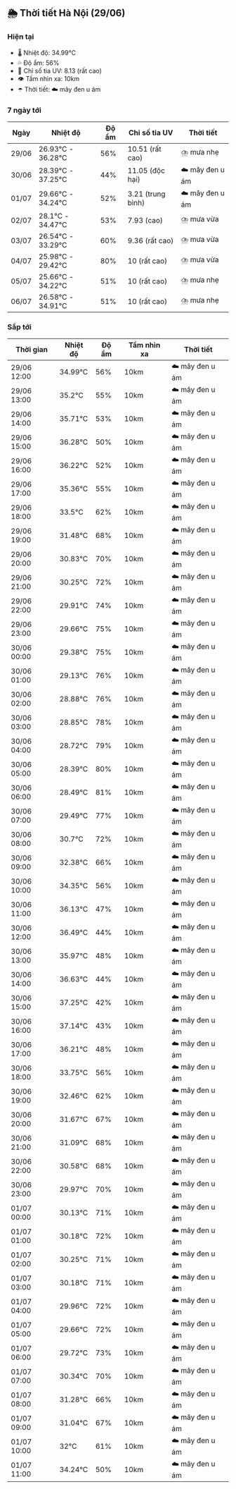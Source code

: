 ## 🌦️ Thời tiết Hà Nội (29/06)

### Hiện tại

- 🌡️ Nhiệt độ: 34.99℃
- 💦 Độ ẩm: 56%
- 🌟 Chỉ số tia UV: 8.13 (rất cao)
- 👁️ Tầm nhìn xa: 10km
- ☂️ Thời tiết: ☁️ mây đen u ám

### 7 ngày tới

| Ngày | Nhiệt độ | Độ ẩm | Chỉ số tia UV | Thời tiết |
| --- | --- | --- | --- | --- |
| 29/06 | 26.93℃ - 36.28℃ | 56% | 10.51 (rất cao) | ⛈️ mưa nhẹ |
| 30/06 | 28.39℃ - 37.25℃ | 44% | 11.05 (độc hại) | ☁️ mây đen u ám |
| 01/07 | 29.66℃ - 34.24℃ | 52% | 3.21 (trung bình) | ☁️ mây đen u ám |
| 02/07 | 28.1℃ - 34.47℃ | 53% | 7.93 (cao) | ⛈️ mưa vừa |
| 03/07 | 26.54℃ - 33.29℃ | 60% | 9.36 (rất cao) | ⛈️ mưa vừa |
| 04/07 | 25.98℃ - 29.42℃ | 80% | 10 (rất cao) | ⛈️ mưa vừa |
| 05/07 | 25.66℃ - 34.22℃ | 51% | 10 (rất cao) | ⛈️ mưa nhẹ |
| 06/07 | 26.58℃ - 34.91℃ | 51% | 10 (rất cao) | ⛈️ mưa nhẹ |

### Sắp tới

| Thời gian | Nhiệt độ | Độ ẩm | Tầm nhìn xa | Thời tiết |
| --- | --- | --- | --- | --- |
| 29/06 12:00 | 34.99℃ | 56% | 10km | ☁️ mây đen u ám |
| 29/06 13:00 | 35.2℃ | 55% | 10km | ☁️ mây đen u ám |
| 29/06 14:00 | 35.71℃ | 53% | 10km | ☁️ mây đen u ám |
| 29/06 15:00 | 36.28℃ | 50% | 10km | ☁️ mây đen u ám |
| 29/06 16:00 | 36.22℃ | 52% | 10km | ☁️ mây đen u ám |
| 29/06 17:00 | 35.36℃ | 55% | 10km | ☁️ mây đen u ám |
| 29/06 18:00 | 33.5℃ | 62% | 10km | ☁️ mây đen u ám |
| 29/06 19:00 | 31.48℃ | 68% | 10km | ☁️ mây đen u ám |
| 29/06 20:00 | 30.83℃ | 70% | 10km | ☁️ mây đen u ám |
| 29/06 21:00 | 30.25℃ | 72% | 10km | ☁️ mây đen u ám |
| 29/06 22:00 | 29.91℃ | 74% | 10km | ☁️ mây đen u ám |
| 29/06 23:00 | 29.66℃ | 75% | 10km | ☁️ mây đen u ám |
| 30/06 00:00 | 29.38℃ | 75% | 10km | ☁️ mây đen u ám |
| 30/06 01:00 | 29.13℃ | 76% | 10km | ☁️ mây đen u ám |
| 30/06 02:00 | 28.88℃ | 76% | 10km | ☁️ mây đen u ám |
| 30/06 03:00 | 28.85℃ | 78% | 10km | ☁️ mây đen u ám |
| 30/06 04:00 | 28.72℃ | 79% | 10km | ☁️ mây đen u ám |
| 30/06 05:00 | 28.39℃ | 80% | 10km | ☁️ mây đen u ám |
| 30/06 06:00 | 28.49℃ | 81% | 10km | ☁️ mây đen u ám |
| 30/06 07:00 | 29.49℃ | 77% | 10km | ☁️ mây đen u ám |
| 30/06 08:00 | 30.7℃ | 72% | 10km | ☁️ mây đen u ám |
| 30/06 09:00 | 32.38℃ | 66% | 10km | ☁️ mây đen u ám |
| 30/06 10:00 | 34.35℃ | 56% | 10km | ☁️ mây đen u ám |
| 30/06 11:00 | 36.13℃ | 47% | 10km | ☁️ mây đen u ám |
| 30/06 12:00 | 36.49℃ | 44% | 10km | ☁️ mây đen u ám |
| 30/06 13:00 | 35.97℃ | 48% | 10km | ☁️ mây đen u ám |
| 30/06 14:00 | 36.63℃ | 44% | 10km | ☁️ mây đen u ám |
| 30/06 15:00 | 37.25℃ | 42% | 10km | ☁️ mây đen u ám |
| 30/06 16:00 | 37.14℃ | 43% | 10km | ☁️ mây đen u ám |
| 30/06 17:00 | 36.21℃ | 48% | 10km | ☁️ mây đen u ám |
| 30/06 18:00 | 33.75℃ | 56% | 10km | ☁️ mây đen u ám |
| 30/06 19:00 | 32.46℃ | 62% | 10km | ☁️ mây đen u ám |
| 30/06 20:00 | 31.67℃ | 67% | 10km | ☁️ mây đen u ám |
| 30/06 21:00 | 31.09℃ | 68% | 10km | ☁️ mây đen u ám |
| 30/06 22:00 | 30.58℃ | 68% | 10km | ☁️ mây đen u ám |
| 30/06 23:00 | 29.97℃ | 70% | 10km | ☁️ mây đen u ám |
| 01/07 00:00 | 30.13℃ | 71% | 10km | ☁️ mây đen u ám |
| 01/07 01:00 | 30.18℃ | 72% | 10km | ☁️ mây đen u ám |
| 01/07 02:00 | 30.25℃ | 71% | 10km | ☁️ mây đen u ám |
| 01/07 03:00 | 30.18℃ | 71% | 10km | ☁️ mây đen u ám |
| 01/07 04:00 | 29.96℃ | 72% | 10km | ☁️ mây đen u ám |
| 01/07 05:00 | 29.66℃ | 72% | 10km | ☁️ mây đen u ám |
| 01/07 06:00 | 29.72℃ | 73% | 10km | ☁️ mây đen u ám |
| 01/07 07:00 | 30.34℃ | 70% | 10km | ☁️ mây đen u ám |
| 01/07 08:00 | 31.28℃ | 66% | 10km | ☁️ mây đen u ám |
| 01/07 09:00 | 31.04℃ | 67% | 10km | ☁️ mây đen u ám |
| 01/07 10:00 | 32℃ | 61% | 10km | ☁️ mây đen u ám |
| 01/07 11:00 | 34.24℃ | 50% | 10km | ☁️ mây đen u ám |
